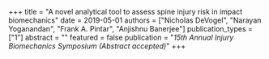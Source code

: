 +++
title = "A novel analytical tool to assess spine injury risk in impact biomechanics"
date = 2019-05-01
authors = ["Nicholas DeVogel", "Narayan Yoganandan", "Frank A. Pintar", "Anjishnu Banerjee"]
publication_types = ["1"]
abstract = ""
featured = false
publication = "*15th Annual Injury Biomechanics Symposium (Abstract accepted)*"
+++

